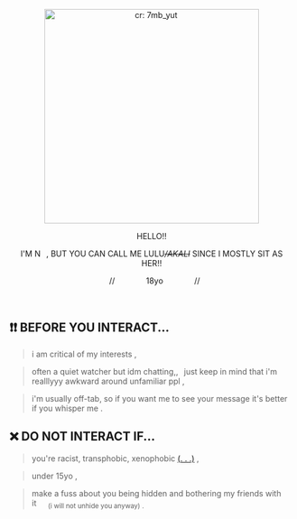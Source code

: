<div><p align="center"> <img width="380" src="https://i.imgur.com/2mCKfx2.png" alt="cr: 7mb_yut"></p>
</div>

<p align="center">
	HELLO!!		

<p align="center">
I'M N⠀, BUT YOU CAN CALL ME LULU<i><s>/AKALI</s></i>	SINCE I MOSTLY SIT AS HER!!
<p align="center">⠀//⠀⠀⠀⠀⠀ 18yo⠀⠀⠀⠀⠀ //

⠀


## ❗❗ BEFORE YOU INTERACT...

> i am critical of my interests ,


> often a quiet watcher but idm chatting,,⠀just keep in mind that i'm realllyyy awkward around unfamiliar ppl ,


> i'm usually off-tab, so if you want me to see your message it's better if you whisper me .

## ❌  DO NOT INTERACT IF... 

>you're racist, transphobic, xenophobic [(. . .)](https://dni-criteria.carrd.co)    ,

> under 15yo ,


> make a fuss about you being hidden and bothering my friends with it⠀⠀<sub>(i will not unhide you anyway) .</sub> 


⠀



 
